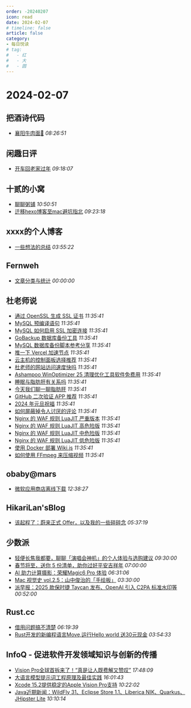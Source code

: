 ```yaml
---
order: -20240207
icon: read
date: 2024-02-07
# timeline: false
article: false
category:
- 每日悦读
# tag:
#   - 红
#   - 大
#   - 圆
---
```


# 2024-02-07 
## 把酒诗代码<span></span>
* [襄阳牛肉面🍜](https://102no.com/2024/02/07/xiang-yang-niu-rou-mian/) *08:26:51* 
## 闲趣日评<span></span>
* [开车回老家过年](https://xqrp.com/660786.html) *09:18:07* 
## 十贰的小窝<span></span>
* [聊聊粥铺](https://blog.nbplus.eu.org/posts/404.html) *10:50:51* 
* [迁移hexo博客至mac避坑指北](https://blog.nbplus.eu.org/posts/34459.html) *09:23:18* 
## xxxx的个人博客<span></span>
* [一些想法的总结](https://windsong.top/%E8%AF%BB%E5%8D%9A%E4%B8%80%E5%8D%8A/) *03:55:22* 
## Fernweh<span></span>
* [文章分类与统计](https://blog.wohin.me/post-categories/) *00:00:00* 
## 杜老师说<span></span>
* [通过 OpenSSL 生成 SSL 证书](https://dusays.com/674/) *11:35:41* 
* [MySQL 预编译语句](https://dusays.com/673/) *11:35:41* 
* [MySQL 如何启用 SSL 加密连接](https://dusays.com/672/) *11:35:41* 
* [GoBackup 数据库备份工具](https://dusays.com/671/) *11:35:41* 
* [MySQL 数据库备份脚本参考分享](https://dusays.com/670/) *11:35:41* 
* [推一下 Vercel 加速节点](https://dusays.com/669/) *11:35:41* 
* [云主机的控制面板选择推荐](https://dusays.com/668/) *11:35:41* 
* [杜老师的网站访问速度快吗](https://dusays.com/667/) *11:35:41* 
* [Ashampoo WinOptimizer 25 清理优化工具软件免费用](https://dusays.com/666/) *11:35:41* 
* [睡眠与脂肪肝有关系吗](https://dusays.com/665/) *11:35:41* 
* [今天我们聊一聊脂肪肝](https://dusays.com/664/) *11:35:41* 
* [GitHub 二次验证 APP 推荐](https://dusays.com/663/) *11:35:41* 
* [2024 年元旦祝福](https://dusays.com/662/) *11:35:41* 
* [如何屏蔽掉令人讨厌的评论](https://dusays.com/661/) *11:35:41* 
* [Nginx 的 WAF 规则 LuaJIT 严重版本](https://dusays.com/660/) *11:35:41* 
* [Nginx 的 WAF 规则 LuaJIT 高危险版](https://dusays.com/659/) *11:35:41* 
* [Nginx 的 WAF 规则 LuaJIT 中危险版](https://dusays.com/658/) *11:35:41* 
* [Nginx 的 WAF 规则 LuaJIT 低危险版](https://dusays.com/657/) *11:35:41* 
* [使用 Docker 部署 Wiki.js](https://dusays.com/656/) *11:35:41* 
* [如何使用 FFmpeg 来压缩视频](https://dusays.com/655/) *11:35:41* 
## obaby@mars<span></span>
* [微软应用商店离线下载](https://h4ck.org.cn/2024/02/15400) *12:38:27* 
## HikariLan'sBlog<span></span>
* [该起程了：蔚来正式 Offer，以及我的一些碎碎念](https://my.minecraft.kim/thinking/1340/%e8%af%a5%e8%b5%b7%e7%a8%8b%e4%ba%86%ef%bc%9a%e8%94%9a%e6%9d%a5%e6%ad%a3%e5%bc%8f-offer%ef%bc%8c%e4%bb%a5%e5%8f%8a%e6%88%91%e7%9a%84%e4%b8%80%e4%ba%9b%e7%a2%8e%e7%a2%8e%e5%bf%b5/) *05:37:19* 
## 少数派<span></span>
* [轻便长焦我都要，聊聊「演唱会神机」的个人体验与选购建议](https://sspai.com/post/84545) *09:30:00* 
* [春节将至，送你 5 份清单，助你过好平安吉祥年](https://sspai.com/post/86229) *07:00:00* 
* [AI 助力计算摄影：荣耀Magic6 Pro 体验](https://sspai.com/post/86371) *06:31:06* 
* [Mac 视觉史 vol.2.5：山中俊治的「手绘板」](https://sspai.com/post/86124) *03:30:00* 
* [派早报：2025 款保时捷 Taycan 发布、OpenAI 引入 C2PA 标准水印等](https://sspai.com/post/86366) *00:52:00* 
## Rust.cc<span></span>
* [借用问题搞不清楚](https://rustcc.cn/article?id=c2a460d6-cb63-4122-ae86-9585ae017a7f) *06:19:39* 
* [Rust开发的新编程语言Move,运行Hello world 送30元现金](https://rustcc.cn/article?id=1f59f1be-1750-4c2c-9d7c-e17b66f36a17) *03:54:33* 
## InfoQ - 促进软件开发领域知识与创新的传播<span></span>
* [Vision Pro全球首拆来了！“真是让人既费解又赞叹”](https://www.infoq.cn/article/G9PE7RqNE2zkAPxVQcSa?utm_source=rss&utm_medium=article) *17:48:09* 
* [大语言模型提示词工程原理及最佳实践](https://www.infoq.cn/video/HB4vppq9X7Wr5yqyDge4?utm_source=rss&utm_medium=article) *16:01:43* 
* [Xcode 15.2提供稳定的Apple Vision Pro支持](https://www.infoq.cn/article/ItpDFxYYzffcTGjtTwMk?utm_source=rss&utm_medium=article) *10:22:02* 
* [Java近期新闻：WildFly 31、Eclipse Store 1.1、Liberica NIK、Quarkus、JHipster Lite](https://www.infoq.cn/article/DUU7e9eplBDGP2L2Wz04?utm_source=rss&utm_medium=article) *10:10:14* 
